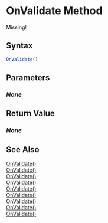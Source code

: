 # OnValidate Method
Missing!

## Syntax
```javascript
OnValidate()
```

## Parameters
### *None*

## Return Value
### *None*

## See Also
[OnValidate()](./OnValidate1.md)<br />
[OnValidate()](./OnValidate3.md)<br />
[OnValidate()](./OnValidate4.md)<br />
[OnValidate()](./OnValidate5.md)<br />
[OnValidate()](./OnValidate6.md)<br />
[OnValidate()](./OnValidate7.md)<br />
[OnValidate()](./OnValidate8.md)<br />
[OnValidate()](./OnValidate9.md)<br />
[OnValidate()](./OnValidate10.md)<br />
